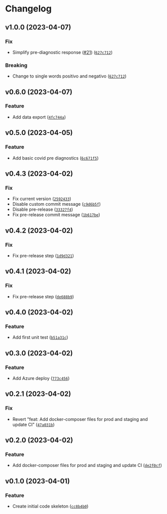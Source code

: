 # Changelog

<!--next-version-placeholder-->

## v1.0.0 (2023-04-07)
### Fix
* Simplify pre-diagnostic response ([#21](https://github.com/nunes-douglas-ai/dataops-mlops/issues/21)) ([`627c712`](https://github.com/nunes-douglas-ai/dataops-mlops/commit/627c712caaec9f6fa3dcb3bc36b1ab582612e9a0))

### Breaking
* Change to single words positivo and negativo ([`627c712`](https://github.com/nunes-douglas-ai/dataops-mlops/commit/627c712caaec9f6fa3dcb3bc36b1ab582612e9a0))

## v0.6.0 (2023-04-07)
### Feature
* Add data export ([`4fc744a`](https://github.com/nunes-douglas-ai/dataops-mlops/commit/4fc744a1cb7fed84b02d60d63a7a2aa796d63d18))

## v0.5.0 (2023-04-05)
### Feature
* Add basic covid pre diagnostics ([`6c671f5`](https://github.com/nunes-douglas-ai/dataops-mlops/commit/6c671f590c61ba98e29f2ab43b9fd89bafa96f94))

## v0.4.3 (2023-04-02)
### Fix
* Fix current version ([`2592433`](https://github.com/nunes-douglas-ai/dataops-mlops/commit/2592433baba54912b9e0d6250073e0f2abd8ffb7))
* Disable custom commit message ([`c9d6b5f`](https://github.com/nunes-douglas-ai/dataops-mlops/commit/c9d6b5f5ccf904424ba3aa4b33e79ce81ebc6379))
* Disable pre-release ([`33327f4`](https://github.com/nunes-douglas-ai/dataops-mlops/commit/33327f47ab6e087b03e769b345367f60539218c4))
* Fix pre-release commit message ([`1b617be`](https://github.com/nunes-douglas-ai/dataops-mlops/commit/1b617be89c2b8545654b398211ff0231cfb23646))

## v0.4.2 (2023-04-02)
### Fix
* Fix pre-release step ([`1d9d321`](https://github.com/nunes-douglas-ai/dataops-mlops/commit/1d9d3213095ce577f5c36648cce9c75c07ac7839))

## v0.4.1 (2023-04-02)
### Fix
* Fix pre-release step ([`de688b9`](https://github.com/nunes-douglas-ai/dataops-mlops/commit/de688b952a55298798892d1def5141d22fe8dea3))

## v0.4.0 (2023-04-02)
### Feature
* Add first unit test ([`b51a31c`](https://github.com/nunes-douglas-ai/dataops-mlops/commit/b51a31c7abe018b29351d8ed75ddb7b2fed734cd))

## v0.3.0 (2023-04-02)
### Feature
* Add Azure deploy ([`773c456`](https://github.com/nunes-douglas-ai/dataops-mlops/commit/773c456042f44b7a280d5d73a184f066ac3d677d))

## v0.2.1 (2023-04-02)
### Fix
* Revert "feat: Add docker-composer files for prod and staging and update CI" ([`47a031b`](https://github.com/nunes-douglas-ai/dataops-mlops/commit/47a031b691be40c56e185d8dfba1fd647a21da82))

## v0.2.0 (2023-04-02)
### Feature
* Add docker-composer files for prod and staging and update CI ([`de2f0cf`](https://github.com/nunes-douglas-ai/dataops-mlops/commit/de2f0cf297adc114c30114dc601dc40e1fe9f9cc))

## v0.1.0 (2023-04-01)
### Feature
* Create initial code skeleton ([`cc8b4b0`](https://github.com/nunes-douglas-ai/dataops-mlops/commit/cc8b4b03f877c656d1028450976268504868f549))
